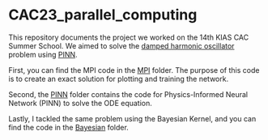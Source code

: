 # CAC23_parallel_computing

This repository documents the project we worked on the 14th KIAS CAC Summer School. We aimed to solve the [damped harmonic oscillator](https://beltoforion.de/en/harmonic_oscillator/) problem using [PINN](https://en.wikipedia.org/wiki/Physics-informed_neural_networks).


First, you can find the MPI code in the [MPI](https://github.com/johninkorea/CAC23_parallel_computing/tree/main/MPI) folder. The purpose of this code is to create an exact solution for plotting and training the network.


Second, the [PINN](https://github.com/johninkorea/CAC23_parallel_computing/tree/main/PINN) folder contains the code for Physics-Informed Neural Network (PINN) to solve the ODE equation.


Lastly, I tackled the same problem using the Bayesian Kernel, and you can find the code in the [Bayesian](https://github.com/johninkorea/CAC23_parallel_computing/tree/main/Bayesian) folder.
